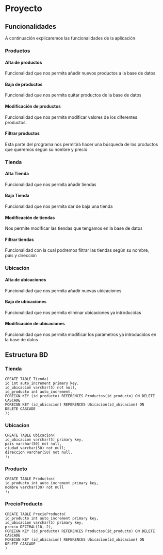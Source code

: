 # Proyecto #

## Funcionalidades ##
A continuación explicaremos las funcionalidades de la aplicación
### Productos ###
#### Alta de productos
Funcionalidad que nos permita añadir nuevos productos a la base de datos

#### Baja de productos
Funcionalidad que nos permita quitar productos de la base de datos

#### Modificación de productos
Funcionalidad que nos permita modificar valores de los diferentes productos.

#### Filtrar productos
Esta parte del programa nos permitirá hacer una búsqueda de los productos que queremos según su nombre y precio

### Tienda ###
#### Alta Tienda
Funcionalidad que nos permita añadir tiendas

#### Baja Tienda
Funcionalidad que nos permita dar de baja una tienda

#### Modificación de tiendas
Nos permite modificar las tiendas que tengamos en la base de datos

#### Filtrar tiendas
Funcionalidad con la cual podremos filtrar las tiendas según su nombre, país y dirección

### Ubicación ###
#### Alta de ubicaciones
Funcionalidad que nos permita añadir nuevas ubicaciones

#### Baja de ubicaciones
Funcionalidad que nos permita eliminar ubicaciones ya introducidas

#### Modificación de ubicaciones 
Funcionalidad que nos permita modificar los parámetros ya introducidos en la base de datos

## Estructura BD ##

### Tienda ###

    CREATE TABLE Tienda(
    id int auto_increment primary key,
    id_ubicacion varchar(5) not null,
    id_producto int auto_increment,
    FOREIGN KEY (id_producto) REFERENCES Productos(id_producto) ON DELETE CASCADE
    FOREIGN KEY (id_ubicacion) REFERENCES Ubicacion(id_ubicacion) ON DELETE CASCADE
    );

### Ubicacion ###
    CREATE TABLE Ubicacion(
    id_ubicacion varchar(5) primary key,
    pais varchar(50) not null,
    ciudad varchar(50) not null;
    direccion varchar(50) not null,
    );

### Producto ###
    CREATE TABLE Productos(
    id_producto int auto_increment primary key,
    nombre varchar(30) not null
    );

### PrecioProducto ###
    CREATE TABLE PrecioProducto(
    id_producto int auto_increment primary key,
    id_ubicacion varchar(5) primary key,
    precio DECIMAL(10, 2),
    FOREIGN KEY (id_producto) REFERENCES Productos(id_producto) ON DELETE CASCADE
    FOREIGN KEY (id_ubicacion) REFERENCES Ubicacion(id_ubicacion) ON DELETE CASCADE
    )




